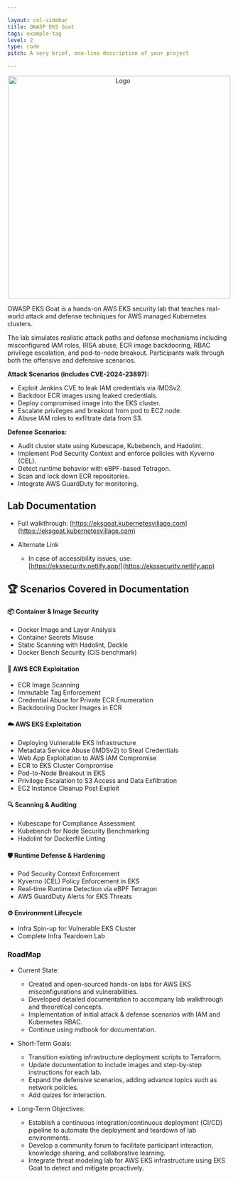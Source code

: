 ```yaml
---

layout: col-sidebar
title: OWASP EKS Goat
tags: example-tag
level: 2
type: code
pitch: A very brief, one-line description of your project

---
```


<p align="center">
  <img src="../www-project-eks-goat/external-images/logo-1.png" alt="Logo" width="500"/>
</p>

OWASP EKS Goat is a hands-on AWS EKS security lab that teaches real-world attack and defense techniques for AWS managed Kubernetes clusters.

The lab simulates realistic attack paths and defense mechanisms including misconfigured IAM roles, IRSA abuse, ECR image backdooring, RBAC privilege escalation, and pod-to-node breakout. Participants walk through both the offensive and defensive scenarios.

**Attack Scenarios (includes CVE-2024-23897):**

* Exploit Jenkins CVE to leak IAM credentials via IMDSv2.
* Backdoor ECR images using leaked credentials.
* Deploy compromised image into the EKS cluster.
* Escalate privileges and breakout from pod to EC2 node.
* Abuse IAM roles to exfiltrate data from S3.

**Defense Scenarios:**

* Audit cluster state using Kubescape, Kubebench, and Hadolint.
* Implement Pod Security Context and enforce policies with Kyverno (CEL).
* Detect runtime behavior with eBPF-based Tetragon.
* Scan and lock down ECR repositories.
* Integrate AWS GuardDuty for monitoring.



## Lab Documentation

* Full walkthrough: [https://eksgoat.kubernetesvillage.com](https://eksgoat.kubernetesvillage.com)
 

* Alternate Link
  * In case of accessibility issues, use:  
[https://ekssecurity.netlify.app/](https://ekssecurity.netlify.app)




## 🏆 Scenarios Covered in Documentation

#### 📦 Container & Image Security

* Docker Image and Layer Analysis
* Container Secrets Misuse
* Static Scanning with Hadolint, Dockle
* Docker Bench Security (CIS benchmark)

#### 🔐 AWS ECR Exploitation

* ECR Image Scanning
* Immutable Tag Enforcement
* Credential Abuse for Private ECR Enumeration
* Backdooring Docker Images in ECR

#### ☁️ AWS EKS Exploitation

* Deploying Vulnerable EKS Infrastructure
* Metadata Service Abuse (IMDSv2) to Steal Credentials
* Web App Exploitation to AWS IAM Compromise
* ECR to EKS Cluster Compromise
* Pod-to-Node Breakout in EKS
* Privilege Escalation to S3 Access and Data Exfiltration
* EC2 Instance Cleanup Post Exploit

#### 🔍 Scanning & Auditing

* Kubescape for Compliance Assessment
* Kubebench for Node Security Benchmarking
* Hadolint for Dockerfile Linting

#### 🛡️ Runtime Defense & Hardening

* Pod Security Context Enforcement
* Kyverno (CEL) Policy Enforcement in EKS
* Real-time Runtime Detection via eBPF Tetragon
* AWS GuardDuty Alerts for EKS Threats

#### ⚙️ Environment Lifecycle

* Infra Spin-up for Vulnerable EKS Cluster
* Complete Infra Teardown Lab




### RoadMap

* Current State:
    * Created and open-sourced hands-on labs for AWS EKS misconfigurations and vulnerabilities.
    * Developed detailed documentation to accompany lab walkthrough and theoretical concepts.
    * Implementation of initial attack &  defense scenarios with IAM and Kubernetes RBAC.
    * Continue using mdbook for documentation.

* Short-Term Goals:
    * Transition existing infrastructure deployment scripts to Terraform.
    * Update documentation to include images and step-by-step instructions for each lab.
    * Expand the defensive scenarios, adding advance topics such as network policies.
    * Add quizes for interaction.

* Long-Term Objectives:
    * Establish a continuous integration/continuous deployment (CI/CD) pipeline to automate the deployment and teardown of lab environments.
    * Develop a community forum to facilitate participant interaction, knowledge sharing, and collaborative learning.
    * Integrate threat modeling lab for AWS EKS infrastructure using EKS Goat to detect and mitigate proactively.
 

